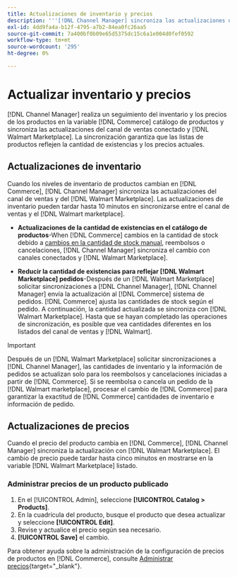 ```yaml
---
title: Actualizaciones de inventario y precios
description: '''[!DNL Channel Manager] sincroniza las actualizaciones de inventario y precio entre Commerce store y [!DNL Walmart Marketplace] para que pueda administrar sus operaciones de canal de ventas desde el administrador de comercio'
exl-id: 4dd9fa4a-b12f-4795-a7b2-84ea0fc26aa5
source-git-commit: 7a400bf0b09e65d5375dc15c6a1e004d0fef0592
workflow-type: tm+mt
source-wordcount: '295'
ht-degree: 0%

---
```


# Actualizar inventario y precios

[!DNL Channel Manager] realiza un seguimiento del inventario y los precios de los productos en la variable [!DNL Commerce] catálogo de productos y sincroniza las actualizaciones del canal de ventas conectado y [!DNL Walmart Marketplace]. La sincronización garantiza que las listas de productos reflejen la cantidad de existencias y los precios actuales.

## Actualizaciones de inventario

Cuando los niveles de inventario de productos cambian en [!DNL Commerce], [!DNL Channel Manager] sincroniza las actualizaciones del canal de ventas y del [!DNL Walmart Marketplace]. Las actualizaciones de inventario pueden tardar hasta 10 minutos en sincronizarse entre el canal de ventas y el [!DNL Walmart marketplace].

* **Actualizaciones de la cantidad de existencias en el catálogo de productos**-When [!DNL Commerce] cambios en la cantidad de stock debido a [cambios en la cantidad de stock manual](https://docs.magento.com/user-guide/catalog/inventory-product-quantity.html), reembolsos o cancelaciones, [!DNL Channel Manager] sincroniza el cambio con canales conectados y [!DNL Walmart Marketplace].

* **Reducir la cantidad de existencias para reflejar [!DNL Walmart Marketplace] pedidos**-Después de un [!DNL Walmart Marketplace] solicitar sincronizaciones a [!DNL Channel Manager], [!DNL Channel Manager] envía la actualización al [!DNL Commerce] sistema de pedidos. [!DNL Commerce] ajusta las cantidades de stock según el pedido. A continuación, la cantidad actualizada se sincroniza con [!DNL Walmart Marketplace]. Hasta que se hayan completado las operaciones de sincronización, es posible que vea cantidades diferentes en los listados del canal de ventas y [!DNL Walmart].

>[!IMPORTANT]
>
> Después de un [!DNL Walmart Marketplace] solicitar sincronizaciones a [!DNL Channel Manager], las cantidades de inventario y la información de pedidos se actualizan solo para los reembolsos y cancelaciones iniciadas a partir de [!DNL Commerce]. Si se reembolsa o cancela un pedido de la [!DNL Walmart marketplace], procesar el cambio de [!DNL Commerce] para garantizar la exactitud de [!DNL Commerce] cantidades de inventario e información de pedido.

## Actualizaciones de precios

Cuando el precio del producto cambia en [!DNL Commerce], [!DNL Channel Manager] sincroniza la actualización con [!DNL Walmart Marketplace]. El cambio de precio puede tardar hasta cinco minutos en mostrarse en la variable [!DNL Walmart Marketplace] listado.

### Administrar precios de un producto publicado

1. En el [!UICONTROL Admin], seleccione **[!UICONTROL Catalog > Products]**.
1. En la cuadrícula del producto, busque el producto que desea actualizar y seleccione **[!UICONTROL Edit]**.
1. Revise y actualice el precio según sea necesario.
1. **[!UICONTROL Save]** el cambio.

Para obtener ayuda sobre la administración de la configuración de precios de productos en [!DNL Commerce], consulte [Administrar precios](https://docs.magento.com/user-guide/catalog/pricing.html){target=&quot;_blank&quot;}.
